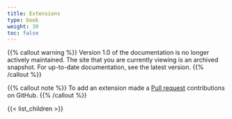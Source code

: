 ```yaml
---
title: Extensions
type: book
weight: 30
toc: false
---
```

{{% callout warning %}}
Version 1.0 of the documentation is no longer actively maintained. The site that you are currently viewing is an archived snapshot. For up-to-date documentation, see the latest version.
{{% /callout %}}

{{% callout note %}} To add an extension made a [Pull request](https://github.com/eclipse/keyple-website/pulls) contributions on GitHub. {{% /callout %}} 

{{< list_children >}}